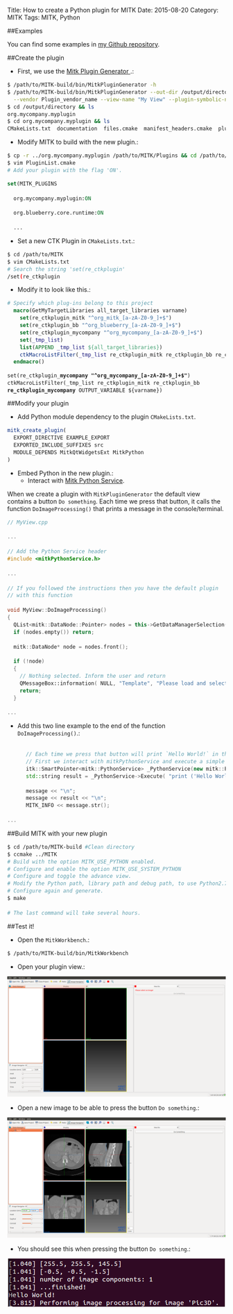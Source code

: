 Title: How to create a Python plugin for MITK
Date: 2015-08-20
Category: MITK
Tags: MITK, Python

##Examples

You can find some examples in <a target="_blank" href="https://github.com/ljsalvatierra/mitk-plugins">my Github repository</a>.

##Create the plugin

* First, we use the <a target="_blank" href="http://docs.mitk.org/2015.05/NewPluginPage.html">Mitk Plugin Generator </a>.:

```bash
$ /path/to/MITK-build/bin/MitkPluginGenerator -h
$ /path/to/MITK-build/bin/MitkPluginGenerator --out-dir /output/directory \
  --vendor Plugin_vendor_name --view-name "My View" --plugin-symbolic-name org.mycompany.myplugin
$ cd /output/directory && ls
org.mycompany.myplugin
$ cd org.mycompany.myplugin && ls
CMakeLists.txt  documentation  files.cmake  manifest_headers.cmake  plugin.xml  resources  src
```

* Modify MITK to build with the new plugin.:

```bash
$ cp -r ../org.mycompany.myplugin /path/to/MITK/Plugins && cd /path/to/MITK/Plugins
$ vim PluginList.cmake
# Add your plugin with the flag 'ON'.
```
```cmake
set(MITK_PLUGINS

  org.mycompany.myplugin:ON  

  org.blueberry.core.runtime:ON

  ...
```

* Set a new CTK Plugin in `CMakeLists.txt`.:

```bash
$ cd /path/to/MITK
$ vim CMakeLists.txt
# Search the string 'set(re_ctkplugin'
/set(re_ctkplugin
```

* Modify it to look like this.:

```cmake
# Specify which plug-ins belong to this project
  macro(GetMyTargetLibraries all_target_libraries varname)
    set(re_ctkplugin_mitk "^org_mitk_[a-zA-Z0-9_]+$")
    set(re_ctkplugin_bb "^org_blueberry_[a-zA-Z0-9_]+$")
    set(re_ctkplugin_mycompany "^org_mycompany_[a-zA-Z0-9_]+$")
    set(_tmp_list)
    list(APPEND _tmp_list ${all_target_libraries})
    ctkMacroListFilter(_tmp_list re_ctkplugin_mitk re_ctkplugin_bb re_ctkplugin_mycompany OUTPUT_VARIABLE ${varname})
  endmacro()
```

`set(re_ctkplugin_`**`mycompany "^org_mycompany_[a-zA-Z0-9_]+$"`**`)`
`ctkMacroListFilter(_tmp_list re_ctkplugin_mitk re_ctkplugin_bb `**`re_ctkplugin_mycompany`**` OUTPUT_VARIABLE ${varname})`

##Modify your plugin

* Add Python module dependency to the plugin `CMakeLists.txt`.

```cmake
mitk_create_plugin(
  EXPORT_DIRECTIVE EXAMPLE_EXPORT
  EXPORTED_INCLUDE_SUFFIXES src
  MODULE_DEPENDS MitkQtWidgetsExt MitkPython
)

```

* Embed Python in the new plugin.:
    * Interact with <a target="_blank" href="http://docs.mitk.org/2015.05/classmitk_1_1PythonService.html">Mitk Python Service</a>.

When we create a plugin with `MitkPluginGenerator` the default view contains a button `Do something`. Each time we press that button, it calls the function `DoImageProcessing()` that prints a message in the console/terminal.

```cpp
// MyView.cpp

...

// Add the Python Service header
#include <mitkPythonService.h>

...

// If you followed the instructions then you have the default plugin
// with this function

void MyView::DoImageProcessing()
{
  QList<mitk::DataNode::Pointer> nodes = this->GetDataManagerSelection();
  if (nodes.empty()) return;

  mitk::DataNode* node = nodes.front();

  if (!node)
  {
    // Nothing selected. Inform the user and return
    QMessageBox::information( NULL, "Template", "Please load and select an image before starting image processing.");
    return;
  }

...
```

* Add this two line example to the end of the function `DoImageProcessing()`.:

```cpp

      // Each time we press that button will print `Hello World!` in the console/terminal
      // First we interact with mitkPythonService and execute a simple Python function.
      itk::SmartPointer<mitk::PythonService> _PythonService(new mitk::PythonService());
      std::string result = _PythonService->Execute( "print ('Hello World!')", mitk::IPythonService::SINGLE_LINE_COMMAND );

      message << "\n";
      message << result << "\n";
      MITK_INFO << message.str();

...
```

##Build MITK with your new plugin

```bash
$ cd /path/to/MITK-build #Clean directory
$ ccmake ../MITK
# Build with the option MITK_USE_PYTHON enabled.
# Configure and enable the option MITK_USE_SYSTEM_PYTHON
# Configure and toggle the advance view.
# Modify the Python path, library path and debug path, to use Python2.7 instead of Python3.4 or Python3.4m.
# Configure again and generate.
$ make

# The last command will take several hours.
```

##Test it!

* Open the `MitkWorkbench`.:

```bash
$ /path/to/MITK-build/bin/MitkWorkbench
```

* Open your plugin view.:

![Mitk Plugin](images/MITK_plugin_001.png)

* Open a new image to be able to press the button `Do something`.:

![Mitk Plugin](images/MITK_plugin_002.png)

* You should see this when pressing the button `Do something`.:

![Mitk Plugin](images/MITK_plugin_003.png)
